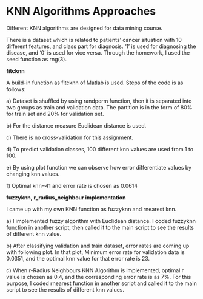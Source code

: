 # KNN Algorithms Approaches
Different KNN algorithms are designed for data mining course.

There is a dataset which is related to patients’ cancer situation with 10 different features, and class part for diagnosis. ‘1’ is used for diagnosing the disease, and ‘0’ is used for vice versa. Through the homework, I used the seed function as rng(3).

**fitcknn**

A build-in function as fitcknn of Matlab is used. Steps of the code is as follows:

a)	Dataset is shuffled by using randperm function, then it is separated into two groups as train and validation data. The partition is in the form of 80% for train set and 20% for validation set.

b)	For the distance measure Euclidean distance is used.

c)	There is no cross-validation for this assignment.

d)	To predict validation classes, 100 different knn values are used from 1 to 100.

e)	By using plot function we can observe how error differentiate values by changing knn values.

f)  Optimal knn=41 and error rate is chosen as 0.0614

**fuzzyknn, r_radius_neighbour implementation**

I came up with my own KNN function as fuzzyknn and rnearest knn.

a) I implemented fuzzy algorithm with Euclidean distance. I coded fuzzyknn function in another script, then called it to the main script to see the results of different knn value.

b) After classifying validation and train dataset, error rates are coming up with following plot. In that plot, Minimum error rate for validation data is 0.0351, and the optimal knn value for that error rate is 23.

c) When r-Radius Neighbours KNN Algorithm is implemented, optimal r value is chosen as 0.4, and the corresponding error rate is as 7%. For this purpose, I coded rnearest function in another script and called it to the main script to see the results of different knn values.

